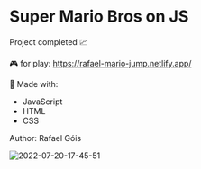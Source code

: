 # Super Mario Bros on JS

Project completed 💹

🎮 for play:  https://rafael-mario-jump.netlify.app/ 

🔨 Made with:

* JavaScript
* HTML
* CSS

Author: Rafael Góis

![2022-07-20-17-45-51](https://user-images.githubusercontent.com/50836539/180079899-cbe7fdd7-eba0-47c3-aa58-8e0a998decf8.gif)
